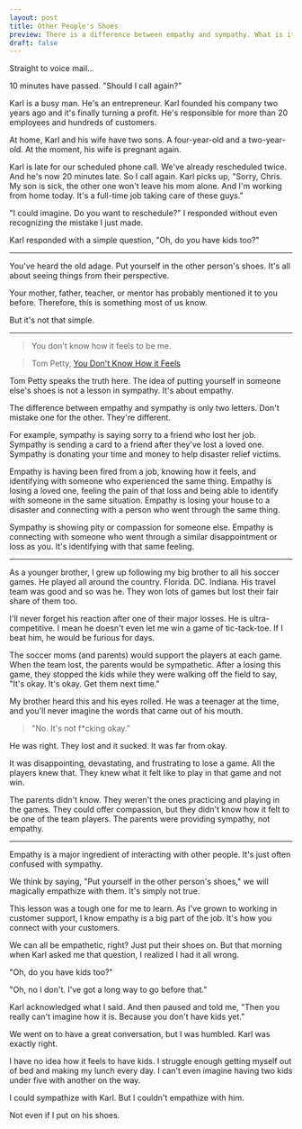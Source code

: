 ```yaml
---
layout: post
title: Other People's Shoes
preview: There is a difference between empathy and sympathy. What is it?
draft: false
---
```


Straight to voice mail... 

10 minutes have passed. "Should I call again?" 

Karl is a busy man. He's an entrepreneur. Karl founded his company two years ago and it's finally turning a profit. He's responsible for more than 20 employees and hundreds of customers. 

At home, Karl and his wife have two sons. A four-year-old and a two-year-old. At the moment, his wife is pregnant again.

Karl is late for our scheduled phone call. We've already rescheduled twice. And he's now 20 minutes late. So I call again. Karl picks up, "Sorry, Chris. My son is sick, the other one won't leave his mom alone. And I'm working from home today. It's a full-time job taking care of these guys." 

"I could imagine. Do you want to reschedule?" I responded without even recognizing the mistake I just made. 

Karl responded with a simple question, "Oh, do you have kids too?" 

* * * 

You've heard the old adage. Put yourself in the other person's shoes. It's all about seeing things from their perspective. 

Your mother, father, teacher, or mentor has probably mentioned it to you before. Therefore, this is something most of us know. 

But it's not that simple. 

* * *  

> You don't know how it feels to be me. 

> Tom Petty, [You Don't Know How it Feels](https://www.youtube.com/watch?v=ygfA1A45tn8) 

Tom Petty speaks the truth here. The idea of putting yourself in someone else's shoes is not a lesson in sympathy. It's about empathy. 

The difference between empathy and sympathy is only two letters. Don't mistake one for the other. They're different. 

For example, sympathy is saying sorry to a friend who lost her job. Sympathy is sending a card to a friend after they've lost a loved one. Sympathy is donating your time and money to help disaster relief victims.

Empathy is having been fired from a job, knowing how it feels, and identifying with someone who experienced the same thing. Empathy is losing a loved one, feeling the pain of that loss and being able to identify with someone in the same situation. Empathy is losing your house to a disaster and connecting with a person who went through the same thing. 

Sympathy is showing pity or compassion for someone else. Empathy is connecting with someone who went through a similar disappointment or loss as you. It's identifying with that same feeling. 

* * * 

As a younger brother, I grew up following my big brother to all his soccer games. He played all around the country. Florida. DC. Indiana. His travel team was good and so was he. They won lots of games but lost their fair share of them too. 

I'll never forget his reaction after one of their major losses. He is ultra-competitive. I mean he doesn't even let me win a game of tic-tack-toe. If I beat him, he would be furious for days. 

The soccer moms (and parents) would support the players at each game. When the team lost, the parents would be sympathetic. After a losing this game, they stopped the kids while they were walking off the field to say, "It's okay. It's okay. Get them next time." 

My brother heard this and his eyes rolled. He was a teenager at the time, and you'll never imagine the words that came out of his mouth. 

> "No. It's not f*cking okay." 

He was right. They lost and it sucked. It was far from okay. 

It was disappointing, devastating, and frustrating to lose a game. All the players knew that. They knew what it felt like to play in that game and not win. 

The parents didn't know. They weren't the ones practicing and playing in the games. They could offer compassion, but they didn't know how it felt to be one of the team players. The parents were providing sympathy, not empathy. 

* * * 

Empathy is a major ingredient of interacting with other people. It's just often confused with sympathy. 

We think by saying, "Put yourself in the other person's shoes," we will magically empathize with them. It's simply not true. 

This lesson was a tough one for me to learn. As I've grown to working in customer support, I know empathy is a big part of the job. It's how you connect with your customers. 

We can all be empathetic, right? Just put their shoes on. But that morning when Karl asked me that question, I realized I had it all wrong. 

"Oh, do you have kids too?"

"Oh, no I don't. I've got a long way to go before that." 

Karl acknowledged what I said. And then paused and told me, "Then you really can't imagine how it is. Because you don't have kids yet." 

We went on to have a great conversation, but I was humbled. Karl was exactly right. 

I have no idea how it feels to have kids. I struggle enough getting myself out of bed and making my lunch every day. I can't even imagine having two kids under five with another on the way.  

I could sympathize with Karl. But I couldn't empathize with him. 

Not even if I put on his shoes.

